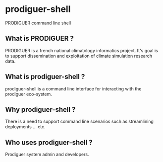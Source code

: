 prodiguer-shell
===============

PRODIGUER command line shell


What is PRODIGUER ?
--------------------------------------

PRODIGUER is a french national climatology informatics project.  It's goal is to support dissemination and exploitation of climate simulation research data.


What is prodiguer-shell ?
--------------------------------------

prodiguer-shell is a command line interface for interacting with the prodiguer eco-system.


Why prodiguer-shell ?
--------------------------------------

There is a need to support command line scenarios such as streamlining deployments ... etc.


Who uses prodiguer-shell ?
--------------------------------------

Prodiguer system admin and developers.
